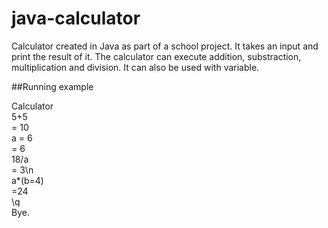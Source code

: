 # java-calculator

Calculator created in Java as part of a school project. It takes an input and print the result of it.
The calculator can execute addition, substraction, multiplication and division. It can also be used with variable.

##Running example

Calculator  
 5+5    
= 10    
 a = 6  
= 6  
 18/a  
= 3\n  
 a*(b=4)  
=24  
 \q  
Bye.  
